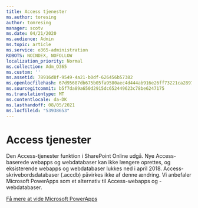 ```yaml
---
title: Access tjenester
ms.author: toresing
author: tomresing
manager: scotv
ms.date: 04/21/2020
ms.audience: Admin
ms.topic: article
ms.service: o365-administration
ROBOTS: NOINDEX, NOFOLLOW
localization_priority: Normal
ms.collection: Adm_O365
ms.custom: ''
ms.assetid: 78916d8f-9549-4a21-b0df-626456b57382
ms.openlocfilehash: 67d95687db675b05fa9580aec4d444ab916e26ff73221ca289791b80807ca62f
ms.sourcegitcommit: b5f7da89a650d2915dc652449623c78be6247175
ms.translationtype: MT
ms.contentlocale: da-DK
ms.lasthandoff: 08/05/2021
ms.locfileid: "53938653"
---
```

# <a name="access-services"></a>Access tjenester

Den Access-tjenester funktion i SharePoint Online udgå. Nye Access-baserede webapps og webdatabaser kan ikke længere oprettes, og eksisterende webapps og webdatabaser lukkes ned i april 2018. Access-skrivebordsdatabaser (.accdb) påvirkes ikke af denne ændring. Vi anbefaler Microsoft PowerApps som et alternativ til Access-webapps og -webdatabaser. 
  
[Få mere at vide Microsoft PowerApps](https://powerapps.microsoft.com/)
  